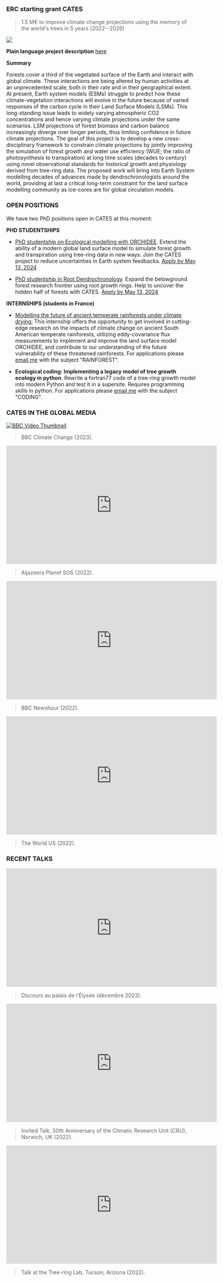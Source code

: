 ### ERC starting grant CATES
> 1.5 M€ to improve climate change projections using the memory of the world's trees in 5 years (2022--2026)

<img src="images/ERC2_CNRS.png?raw=true"/>

<!--**3 minute pitch** [here](https://youtu.be/PJB53PxxH5A)-->

**Plain language project description** [here](https://www.universite-paris-saclay.fr/en/news/reading-tree-cores-better-predict-global-warming)

**Summary**

Forests cover a third of the vegetated surface of the Earth and interact with global climate. These interactions are being altered by human activities at an unprecedented scale, both in their rate and in their geographical extent. At present, Earth system models (ESMs) struggle to predict how these climate-vegetation interactions will evolve in the future because of varied responses of the carbon cycle in their Land Surface Models (LSMs). This long-standing issue leads to widely varying atmospheric CO2 concentrations and hence varying climate projections under the same scenarios. LSM projections of forest biomass and carbon balance increasingly diverge over longer periods, thus limiting confidence in future climate projections. The goal of this project is to develop a new cross-disciplinary framework to constrain climate projections by jointly improving the simulation of forest growth and water use efficiency (WUE; the ratio of photosynthesis to transpiration) at long time scales (decades to century) using novel observational standards for historical growth and physiology derived from tree-ring data. The proposed work will bring into Earth System modelling decades of advances made by dendrochronologists around the world, providing at last a critical long-term constraint for the land surface modelling community as ice-cores are for global circulation models.
<!--The following three objectives are addressed: (1) advance the mechanistic representation of tree-ring growth and stable isotopes in the global LSM ORCHIDEE, the terrestrial component of the IPSL ESM; (2) use tree-ring data together with eddy covariance flux measurements to improve the capability of the model to simulate the effects of changing climate, CO2 and nitrogen on forest growth and WUE; (3) provide the first climate simulations until 2100 constrained by historical forest responses. The constrained projections will reduce uncertainties on the feedbacks of altered tree growth and physiology on climate.--> 

### OPEN POSITIONS
We have two PhD positions open in CATES at this moment:

<!-- **Postdoc on tree growth modelling (LSCE, Paris)**
We are looking for a postdoctoral researcher interested in tree growth modelling to improve global land surface models. The overall goal of the position is to improve the biology and environmental sensitivity of biomass growth in the ORCHIDEE global land surface model (https://orchidee.ipsl.fr/) by introducing the process of wood and tree-ring formation, which underpins carbon sequestration and wood traits. This process is central to dendrochronology but is missing in current global carbon cycle models. 

<img src="images/treerings_ways_lsm.png?raw=true"/>

The Postdoc will adapt an existing module of wood formation (xylogenesis) and integrate it with recent developments to jointly represent [tree-ring width with water and carbon stable isotopes in ORCHIDEE](https://bg.copernicus.org/articles/18/3781/2021/bg-18-3781-2021.html). Then, the improved model will be validated using multiple tree-ring data together with carbon and water fluxes. The pioneering research will improve the simulation and validation of the environmental sensitivity of woody biomass growth and density in a global model, enabling a better quantification of the climate feedbacks of altered tree growth and physiology with global changes. The position will be open until filled for a fixed-term period of 24 months, with a possible extension based on performance by up to two more years. 

The successful candidate should have excellent quantitative and scientific programming skills (Fortran, Linux, supercomputers), a PhD in an appropriate subject (ecology, environmental sciences, physics, mathematics, engineering or related fields), ability to work well with others and independently, good oral and written English skills. Modelling experience or process-based understanding of tree growth is highly desirable.

A full description of the position and requirements is [here](https://sharebox.lsce.ipsl.fr/index.php/s/18xKa3Sy7sFaBVW).
Applications should be submitted through the CNRS job portal [here](https://emploi.cnrs.fr/Offres/CDD/UMR8212-JONBAR-003/Default.aspx?lang=EN).
For any inquiries please [email me](mailto:jonathan.barichivich@lsce.ipsl.fr?) with the subject "CATES HIRING". -->

**PHD STUDENTSHIPS**

- [PhD studentship on Ecological modelling with ORCHIDEE](https://sharebox.lsce.ipsl.fr/index.php/s/hYf7QMtXojggTdt). Extend the ability of a modern global land surface model to simulate forest growth and transpiration using tree-ring data in new ways. Join the CATES project to reduce uncertainties in Earth system feedbacks. [Apply by May 13, 2024](https://emploi.cnrs.fr/Offres/Doctorant/UMR8212-JONBAR-004/Default.aspx?lang=EN)

- [PhD studentship in Root Dendrochronology](https://sharebox.lsce.ipsl.fr/index.php/s/cxcnskZiO3OZd9F). Expand the belowground forest research frontier using root growth rings. Help to uncover the hidden half of forests with CATES. [Apply by May 13, 2024](https://emploi.cnrs.fr/Offres/Doctorant/UMR8212-JONBAR-005/Default.aspx?lang=EN)

**INTERNSHIPS (students in France)**

- [Modelling the future of ancient temperate rainforests under climate drying:](https://sharebox.lsce.ipsl.fr/index.php/s/QiznXnJ2dosSIyv)
This internship offers the opportunity to get involved in cutting-edge research on the impacts of climate change on ancient South American temperate rainforests, utilizing eddy-covariance flux measurements to implement and improve the land surface model ORCHIDEE, and contribute to our understanding of the future vulnerability of these threatened rainforests. For applications please [email me](mailto:jonathan.barichivich@lsce.ipsl.fr?) with the subject "RAINFOREST".

- **Ecological coding: Implementing a legacy model of tree growth ecology in python**.
Rewrite a fortran77 code of a tree-ring growth model into modern Python and test it in a supersite. Requires programming skills in python. For applications please [email me](mailto:jonathan.barichivich@lsce.ipsl.fr?) with the subject "CODING".


<!--
**Technician for tree-ring laboratory (LSCE, Paris)**

We are seeking a tree-ring lab technician for a fixed-term position of 36 months, with a possible extension based on performance. The position requires experience in laboratory techniques for stable isotopes, tissue processing or quantitative wood anatomy, and the ability to manage wood and sample collections, measure carbon and oxygen stable isotopes, measure samples for xylogenesis and assist during field campaigns and tree growth monitoring in Europe, US, and South America.

<img src="images/alerce_rings.png?raw=true"/>

A full description of the position and requirements is [here](https://sharebox.lsce.ipsl.fr/index.php/s/YjuLfpqtjzat5AK).
Applications should be submitted through the CNRS job portal [here](https://emploi.cnrs.fr/Offres/CDD/UMR8212-JONBAR-003/Default.aspx?lang=EN).
For any inquiries please [email me](mailto:jonathan.barichivich@lsce.ipsl.fr?) with the subject "CATES HIRING". -->

<!--I am hiring my team for the CATES ERC starting grant. I look for a motivated technician, 2 postdocs and 1 PhD student. Please email me at [Dr. Jonathan Barichivich](mailto:campsidium@gmail.com?) with the subject CATES TEAM HIRING if you are interested in joining us. We are hiring a postdoc on tree-ring modelling and an experienced technician for the tree-ring laboratory.-->


### CATES IN THE GLOBAL MEDIA


<!-- <source src="https://www.bbc.com/reel/video/p0f0nyhm/the-5-000-year-old-tree-that-holds-clues-to-life-and-death" type="video/webm"> -->
[![BBC Video Thumbnail](images/cover_bbc_video.png?raw=true)](https://www.bbc.com/reel/video/p0f0nyhm/the-5-000-year-old-tree-that-holds-clues-to-life-and-death)

> BBC Climate Change (2023).

<iframe width="560" height="315" src="https://www.youtube.com/embed/aBHQ4HnrxO4" title="YouTube video player" frameborder="0" allow="accelerometer; autoplay; clipboard-write; encrypted-media; gyroscope; picture-in-picture; web-share" allowfullscreen></iframe>

> Aljazeera Planet SOS (2022).

<iframe width="560" height="315" src="https://www.youtube.com/embed/er93jA11DYo" title="YouTube video player" frameborder="0" allow="accelerometer; autoplay; clipboard-write; encrypted-media; gyroscope; picture-in-picture; web-share" allowfullscreen></iframe>

> BBC Newshour (2022).

<iframe width="560" height="315" src="https://www.youtube.com/embed/8kNrYARuQcE" title="YouTube video player" frameborder="0" allow="accelerometer; autoplay; clipboard-write; encrypted-media; gyroscope; picture-in-picture; web-share" allowfullscreen></iframe>

> The World US (2022).

<!-- SUIZA 
<iframe width="560" height="315" src="https://www.youtube.com/embed/p38PHroeZ_U" title="YouTube video player" frameborder="0" allow="accelerometer; autoplay; clipboard-write; encrypted-media; gyroscope; picture-in-picture" allowfullscreen></iframe>
> August 2021, Invited talk at WSL, Switzerland. -->


### RECENT TALKS

<iframe width="560" height="315" src="https://www.youtube.com/embed/xDnmxubj00k" title="YouTube video player" frameborder="0" allow="accelerometer; autoplay; clipboard-write; encrypted-media; gyroscope; picture-in-picture; web-share" allowfullscreen></iframe>

> Discours au palais de l'Élysée (décembre 2023).

<iframe width="560" height="315" src="https://www.youtube.com/embed/MdYkDk0-Uns" title="YouTube video player" frameborder="0" allow="accelerometer; autoplay; clipboard-write; encrypted-media; gyroscope; picture-in-picture; web-share" allowfullscreen></iframe>

> Invited Talk, 50th Anniversary of the Climatic Research Unit (CRU), Norwich, UK (2022).

<iframe width="560" height="315" src="https://www.youtube.com/embed/r4lJpa3N6zA" title="YouTube video player" frameborder="0" allow="accelerometer; autoplay; clipboard-write; encrypted-media; gyroscope; picture-in-picture; web-share" allowfullscreen></iframe>

> Talk at the Tree-ring Lab, Tucson, Arizona (2022).
